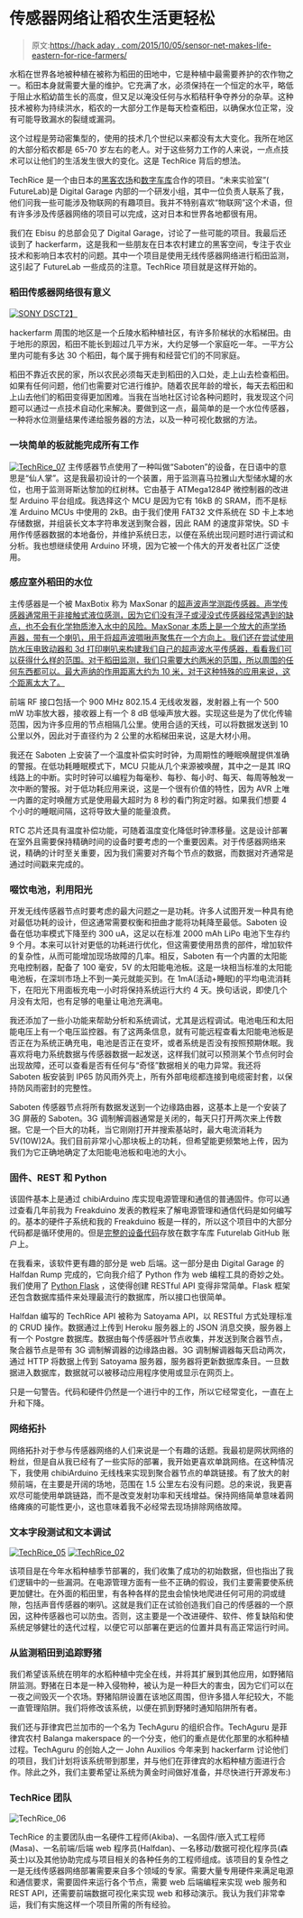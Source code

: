 # 传感器网络让稻农生活更轻松

> 原文:[https://hack aday . com/2015/10/05/sensor-net-makes-life-eastern-for-rice-farmers/](https://hackaday.com/2015/10/05/sensor-net-makes-life-easier-for-rice-farmers/)

水稻在世界各地被种植在被称为稻田的田地中，它是种植中最需要养护的农作物之一。稻田本身就需要大量的维护。它充满了水，必须保持在一个恒定的水平，略低于阻止水稻幼苗生长的高度，但又足以淹没任何与水稻秸秆争夺养分的杂草。这种技术被称为持续洪水，稻农的一大部分工作是每天检查稻田，以确保水位正常，没有可能导致漏水的裂缝或漏洞。

这个过程是劳动密集型的，使用的技术几个世纪以来都没有太大变化。我所在地区的大部分稻农都是 65-70 岁左右的老人。对于这些努力工作的人来说，一点点技术可以让他们的生活发生很大的变化。这是 TechRice 背后的想法。

TechRice 是一个由日本的[黑客农场](http://www.hackerfarm.jp)和[数字车库](http://www.garage.co.jp/en)合作的项目。“未来实验室”( FutureLab)是 Digital Garage 内部的一个研发小组，其中一位负责人联系了我，他们问我一些可能涉及物联网的有趣项目。我并不特别喜欢“物联网”这个术语，但有许多涉及传感器网络的项目可以完成，这对日本和世界各地都很有用。

我们在 Ebisu 的总部会见了 Digital Garage，讨论了一些可能的项目。我最后还谈到了 hackerfarm，这是我和一些朋友在日本农村建立的黑客空间，专注于农业技术和影响日本农村的问题。其中一个项目是使用无线传感器网络进行稻田监测，这引起了 FutureLab 一些成员的注意。TechRice 项目就是这样开始的。

### 稻田传感器网络很有意义

[![SONY DSC](../Images/c24e4888cfcea05a9335b0af887d1f15.png)T2】](https://hackaday.com/wp-content/uploads/2015/09/techrice_01.jpg)

hackerfarm 周围的地区是一个丘陵水稻种植社区，有许多阶梯状的水稻梯田。由于地形的原因，稻田不能长到超过几平方米，大约足够一个家庭吃一年。一平方公里内可能有多达 30 个稻田，每个属于拥有和经营它们的不同家庭。

稻田不靠近农民的家，所以农民必须每天走到稻田的入口处，走上山去检查稻田。如果有任何问题，他们也需要对它进行维护。随着农民年龄的增长，每天去稻田和上山去他们的稻田变得更加困难。当我在当地社区讨论各种问题时，我发现这个问题可以通过一点技术自动化来解决。要做到这一点，最简单的是一个水位传感器，一种将水位测量结果传递给服务器的方法，以及一种可视化数据的方法。

### 一块简单的板就能完成所有工作

[![TechRice_07](../Images/4d155c803417f760b217dba098059130.png)](https://hackaday.com/wp-content/uploads/2015/09/techrice_07.jpg) 主传感器节点使用了一种叫做“Saboten”的设备，在日语中的意思是“仙人掌”。这是我最初设计的一个装置，用于监测喜马拉雅山大型储水罐的水位，也用于监测哥斯达黎加的红树林。它由基于 ATMega1284P 微控制器的改进型 Arduino 平台组成。我选择这个 MCU 是因为它有 16kB 的 SRAM，而不是标准 Arduino MCUs 中使用的 2kB。由于我们使用 FAT32 文件系统在 SD 卡上本地存储数据，并组装长文本字符串发送到聚合器，因此 RAM 的速度非常快。SD 卡用作传感器数据的本地备份，并维护系统日志，以便在系统出现问题时进行调试和分析。我也想继续使用 Arduino 环境，因为它被一个伟大的开发者社区广泛使用。

### 感应室外稻田的水位

主传感器是一个被 MaxBotix 称为 MaxSonar 的[超声波声学测距传感器。声学传感器通常用于非接触式液位感测，因为它们没有浮子或浸没式传感器经常遇到的缺点，也不会有化学物质渗入水中的风险。MaxSonar 本质上是一个放大的声学扬声器，带有一个喇叭，用于将超声波啁啾声聚焦在一个方向上。我们还在尝试使用防水压电致动器和 3d 打印喇叭来构建我们自己的超声波水平传感器，看看我们可以获得什么样的范围。对于稻田监测，我们只需要大约两米的范围，所以周围的任何东西都可以。最大声纳的作用距离大约为 10 米，对于这种特殊的应用来说，这个距离太大了。](http://www.maxbotix.com/Ultrasonic_Sensors/High_Accuracy_Sensors.htm)

前端 RF 接口包括一个 900 MHz 802.15.4 无线收发器，发射器上有一个 500 mW 功率放大器，接收器上有一个 8 dB 低噪声放大器。实现这些是为了优化传输范围，因为许多应用的节点相隔几公里。使用合适的天线，可以将数据发送到 10 公里以外，因此对于直径约为 2 公里的水稻梯田来说，这是大材小用。

我还在 Saboten 上安装了一个温度补偿实时时钟，为周期性的睡眠唤醒提供准确的警报。在低功耗睡眠模式下，MCU 只能从几个来源被唤醒，其中之一是其 IRQ 线路上的中断。实时时钟可以编程为每毫秒、每秒、每小时、每天、每周等触发一次中断的警报。对于低功耗应用来说，这是一个很有价值的特性，因为 AVR 上唯一内置的定时唤醒方式是使用最大超时为 8 秒的看门狗定时器。如果我们想要 4 个小时的睡眠间隔，这将导致大量的能量浪费。

RTC 芯片还具有温度补偿功能，可随着温度变化降低时钟漂移量。这是设计部署在室外且需要保持精确时间的设备时要考虑的一个重要因素。对于传感器网络来说，精确的计时至关重要，因为我们需要对齐每个节点的数据，而数据对齐通常是通过时间戳来完成的。

### 啜饮电池，利用阳光

开发无线传感器节点时要考虑的最大问题之一是功耗。许多人试图开发一种具有绝对最低功耗的设计，但这通常需要权衡和扭曲才能将功耗降至最低。Saboten 设备在低功率模式下降至约 300 uA，这足以在标准 2000 mAh LiPo 电池下生存约 9 个月。本来可以针对更低的功耗进行优化，但这需要使用昂贵的部件，增加软件的复杂性，从而可能增加现场故障的几率。相反，Saboten 有一个内置的太阳能充电控制器，配备了 100 毫安，5V 的太阳能电池板。这是一块相当标准的太阳能电池板，在深圳市场上不到一美元就能买到。在 1mA(活动+睡眠)的平均电流消耗下，在阳光下用面板充电一小时将保持系统运行大约 4 天。换句话说，即使几个月没有太阳，也有足够的电量让电池充满电。

我还添加了一些小功能来帮助分析和系统调试，尤其是远程调试。电池电压和太阳能电压上有一个电压监控器。有了这两条信息，就有可能远程查看太阳能电池板是否正在为系统正确充电，电池是否正在变坏，或者系统是否没有按照预期休眠。我喜欢将电力系统数据与传感器数据一起发送，这样我们就可以预测某个节点何时会出现故障，还可以查看是否有任何与“奇怪”数据相关的电力异常。我还将 Saboten 板安装到 IP65 防风雨外壳上，所有外部电缆都连接到电缆密封套，以保持防风雨密封的完整性。

Saboten 传感器节点将所有数据发送到一个边缘路由器，这基本上是一个安装了 3G 屏蔽的 Saboten。3G 调制解调器通常是关闭的，每天只打开两次来上传数据。它是一个巨大的功耗，当它刚刚打开并搜索基站时，最大电流消耗为 5V(10W)2A。我们目前非常小心那块板上的功耗，但希望能更频繁地上传，因为我们为它正确地确定了太阳能电池板和电池的大小。

### 固件、REST 和 Python

该固件基本上是通过 chibiArduino 库实现电源管理和通信的普通固件。你可以通过查看几年前我为 Freakduino 发表的教程来了解电源管理和通信代码是如何编写的。基本的硬件子系统和我的 Freakduino 板是一样的，所以这个项目中的大部分代码都是循环使用的。但是[完整的设备代码](https://github.com/DgFutureLab/satoyama-node)存放在数字车库 Futurelab GitHub 账户上。

在我看来，该软件更有趣的部分是 web 后端。这一部分是由 Digital Garage 的 Halfdan Rump 完成的，它向我介绍了 Python 作为 web 编程工具的奇妙之处。我们使用了 [Python Flask](http://flask.pocoo.org) ，这使得创建 RESTful API 变得非常简单。Flask 框架还包含数据库插件来处理最流行的数据库，所以接口也很简单。

Halfdan 编写的 TechRice API 被称为 Satoyama API，以 RESTful 方式处理标准的 CRUD 操作。数据通过上传到 Heroku 服务器上的 JSON 消息交换，服务器上有一个 Postgre 数据库。数据由每个传感器叶节点收集，并发送到聚合器节点，聚合器节点是带有 3G 调制解调器的边缘路由器。3G 调制解调器每天启动两次，通过 HTTP 将数据上传到 Satoyama 服务器，服务器将更新数据库条目。一旦数据进入数据库，数据就可以被移动应用程序使用或显示在网页上。

只是一句警告。代码和硬件仍然是一个进行中的工作，所以它经常变化，一直在上升和下降。

### 网络拓扑

网络拓扑对于参与传感器网络的人们来说是一个有趣的话题。我最初是网状网络的粉丝，但是自从我已经有了一些实际的部署，我开始更喜欢单跳网络。在这种情况下，我使用 chibiArduino 无线栈来实现到聚合器节点的单跳链接。有了放大的射频前端，在主要是开阔的场地，范围在 1.5 公里左右没有问题。总的来说，我更喜欢尽可能使用单跳链路，而不是改变发射功率和天线增益。保持网络简单意味着网络瘫痪的可能性更小，这也意味着我不必经常去现场排除网络故障。

### 文本字段测试和文本调试

 [![TechRice_05](../Images/7f3173e5b389548968202a77035c397f.png "TechRice_05")](https://hackaday.com/2015/10/05/sensor-net-makes-life-easier-for-rice-farmers/techrice_05/)  [![TechRice_02](../Images/c938c43117db2062e5f17e8b395d06b1.png "TechRice_02")](https://hackaday.com/2015/10/05/sensor-net-makes-life-easier-for-rice-farmers/techrice_02/) 

该项目是在今年水稻种植季节部署的，我们收集了成功的初始数据，但也指出了我们逻辑中的一些漏洞。在电源管理方面有一些不正确的假设，我们主要需要使系统更加健壮。在外面的稻田里，有各种各样的昆虫会愉快地爬进任何可用的洞或缝隙，包括声音传感器的喇叭。这就是我们正在试验创造我们自己的传感器的一个原因，这种传感器也可以防虫。否则，这主要是一个改进硬件、软件、修复缺陷和使系统足够健壮的迭代过程，以便它可以部署在更远的位置并具有高正常运行时间。

### 从监测稻田到追踪野猪

我们希望该系统在明年的水稻种植中完全在线，并将其扩展到其他应用，如野猪陷阱监测。野猪在日本是一种入侵物种，被认为是一种巨大的害虫，因为它们可以在一夜之间毁灭一个农场。野猪陷阱设置在该地区周围，但许多猎人年纪较大，不能一直管理陷阱。我们将修改该系统，以便在抓到野猪时通知陷阱所有者。

我们还与菲律宾巴兰加市的一个名为 TechAguru 的组织合作。TechAguru 是菲律宾农村 Balanga makerspace 的一个分支，他们的重点是优化那里的水稻种植过程。TechAguru 的创始人之一 John Auxilios 今年来到 hackerfarm 讨论他们的项目，我们计划将该系统带到那里，并与他们在菲律宾的水稻种植方面进行合作。除此之外，我们主要希望让系统为黄金时间做好准备，并尽快进行开源发布:)

### TechRice 团队

![TechRice_06](../Images/35d0b951387b100b4d3db746c6dff1dc.png)

TechRice 的主要团队由一名硬件工程师(Akiba)、一名固件/嵌入式工程师
(Masa)、一名前端/后端 web 程序员(Halfdan)、一名移动/数据可视化程序员(森英士)以及其他协助完成与项目相关的各种任务的工程师组成。该项目的复杂性之一是无线传感器网络部署需要来自多个领域的专家。需要大量专用硬件来满足电源和通信要求，需要固件来运行各个节点，需要 web 后端编程来实现 web 服务和 REST API，还需要前端数据可视化来实现 web 和移动演示。我认为我们非常幸运，我们有实施这样一个项目所需的所有经验。